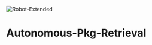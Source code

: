 ![Robot-Extended](https://user-images.githubusercontent.com/32660117/132708270-b918eb83-9a55-476c-939e-0044e1e00a55.jpg)
# Autonomous-Pkg-Retrieval

